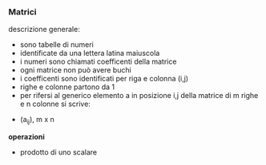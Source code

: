 ### Matrici

descrizione generale:
* sono tabelle di numeri
* identificate da una lettera latina maiuscola
* i numeri sono chiamati coefficenti della matrice
* ogni matrice non può avere buchi
* i coefficenti sono identificati per riga e colonna (i,j)
* righe e colonne partono da 1
* per rifersi al generico elemento a in posizione i,j della matrice di m righe e n colonne si scrive:
- (a<sub>ij</sub>), m x n

**operazioni**

* prodotto di uno scalare
